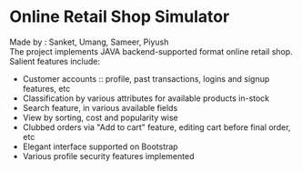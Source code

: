 Online Retail Shop Simulator
================
Made by : Sanket, Umang, Sameer, Piyush  <br />
The project implements JAVA backend-supported format online retail shop. <br />
Salient features include:
<ul>
  <li> Customer accounts :: profile, past transactions, logins and signup features, etc
  <li> Classification by various attributes for available products in-stock
  <li> Search feature, in various available fields
  <li> View by sorting, cost and popularity wise
  <li> Clubbed orders via "Add to cart" feature, editing cart before final order, etc
  <li> Elegant interface supported on Bootstrap
  <li> Various profile security features implemented
</ul>
